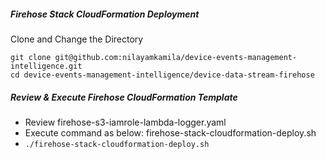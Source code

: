 ##### Firehose Stack CloudFormation Deployment
Clone and Change the Directory
```
git clone git@github.com:nilayamkamila/device-events-management-intelligence.git
cd device-events-management-intelligence/device-data-stream-firehose
```
##### Review & Execute Firehose CloudFormation Template
- Review firehose-s3-iamrole-lambda-logger.yaml
- Execute command as below: firehose-stack-cloudformation-deploy.sh
- ```./firehose-stack-cloudformation-deploy.sh```